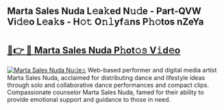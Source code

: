## Marta Sales Nuda L𝚎a𝚔ed N𝚞𝚍e - Part-QVW Vi𝚍𝚎o L𝚎a𝚔s - H𝚘𝚝 O𝚗𝚕yf𝚊ns P𝚑𝚘tos nZeYa

# <h2><a href="http://kf12oa1.oniu.top/?m=Marta+Sales+Nuda">🔗👉 🔴 Marta Sales Nuda P𝚑ot𝚘𝚜 V𝚒d𝚎o</a></h2>

[![Marta Sales Nuda Nu𝚍e𝚜](https://i.imgur.com/0qMVB7G.gif)](http://kf12oa1.oniu.top/?m=Marta+Sales+Nuda)
Web-based performer and digital media artist Marta Sales Nuda, acclaimed for distributing dance and lifestyle ideas through solo and collaborative dance performances and compact clips. Compassionate counselor Marta Sales Nuda, famed for their ability to provide emotional support and guidance to those in need.  
